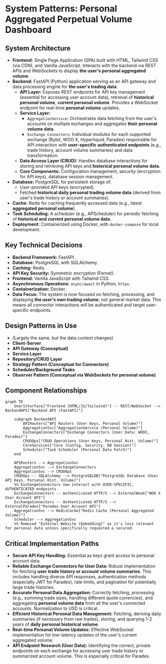 # System Patterns: Personal Aggregated Perpetual Volume Dashboard

## System Architecture
- **Frontend:** Single Page Application (SPA) built with HTML, Tailwind CSS (via CDN), and Vanilla JavaScript. Interacts with the backend via REST APIs and WebSockets to display **the user's personal aggregated volume**.
- **Backend:** FastAPI (Python) application serving as an API gateway and data processing engine for **the user's trading data**.
    - **API Layer:** Exposes REST endpoints for API key management (essential for accessing user account data), retrieval of **historical personal volume**, **current personal volume**. Provides a WebSocket endpoint for real-time **personal volume** updates.
    - **Service Layer:**
        - `AggregationService`: Orchestrates data fetching from the user's accounts on multiple exchanges and aggregates **their personal volume data**.
        - `Exchange Connectors`: Individual modules for each supported exchange (Bybit, WOO X, Hyperliquid, Paradex) responsible for API interaction with **user-specific authenticated endpoints** (e.g., trade history, account volume summaries) and data transformation.
    - **Data Access Layer (CRUD):** Handles database interactions for storing and retrieving API keys and **historical personal volume data**.
    - **Core Components:** Configuration management, security (encryption for API keys), database session management.
- **Database:** PostgreSQL for persistent storage of:
    - User-provided API keys (encrypted).
    - Fetched **historical daily personal trading volume data** (derived from user's trade history or account summaries).
- **Cache:** Redis for caching frequently accessed data (e.g., latest **aggregated personal volume**).
- **Task Scheduling:** A scheduler (e.g., APScheduler) for periodic fetching of **historical and current personal volume data**.
- **Deployment:** Containerized using Docker, with `docker-compose` for local development.

## Key Technical Decisions
- **Backend Framework:** FastAPI.
- **Database:** PostgreSQL with SQLAlchemy.
- **Caching:** Redis.
- **API Key Security:** Symmetric encryption (Fernet).
- **Frontend:** Vanilla JavaScript with Tailwind CSS.
- **Asynchronous Operations:** `async/await` in Python, `httpx`.
- **Containerization:** Docker.
- **Data Focus:** The system is now focused on fetching, processing, and displaying **the user's own trading volume**, not general market data. This means all connector interactions will be authenticated and target user-specific endpoints.

## Design Patterns in Use
- (Largely the same, but the data context changes)
- **Client-Server**
- **API Gateway (Conceptual)**
- **Service Layer**
- **Repository/CRUD Layer**
- **Strategy Pattern (Conceptual for Connectors)**
- **Scheduler/Background Tasks**
- **Observer Pattern (Conceptual via WebSockets for personal volume)**

## Component Relationships
```mermaid
graph TD
    UserInterface["Frontend (HTML/JS/Tailwind)"] -- REST/WebSocket --> BackendAPI["Backend API (FastAPI)"]
    
    subgraph BackendAPI
        APIRouters["API Routers (User Keys, Personal Volume)"]
        AggregationSvc["AggregationService (Personal Volume)"]
        ExchangeConnectors["Exchange Connectors (User Data: WOOX, Paradex)"]
        CRUDOps["CRUD Operations (User Keys, Personal Hist. Volume)"]
        CoreServices["Core (Config, Security, DB Session)"]
        Scheduler["Task Scheduler (Personal Data Fetch)"]
    end

    APIRouters --> AggregationSvc
    AggregationSvc --> ExchangeConnectors
    AggregationSvc --> CRUDOps
    CRUDOps -- SQLAlchemy --> PostgreSQLDB["PostgreSQL Database (User API Keys, Personal Hist. Volume)"]
    %% ExchangeConnectors now interact with USER-SPECIFIC, AUTHENTICATED endpoints
    ExchangeConnectors -- Authenticated HTTP/S --> ExternalWooX["WOO X User Account API"]
    ExchangeConnectors -- Authenticated HTTP/S --> ExternalParadex["Paradex User Account API"]
    AggregationSvc --> RedisCache["Redis Cache (Personal Aggregated Volume)"]
    Scheduler --> AggregationSvc
    %% Removed "External Website (Embedding)" as it's less relevant for personal data unless specifically requested & secured.
```

## Critical Implementation Paths
- **Secure API Key Handling:** Essential as keys grant access to personal account data.
- **Reliable Exchange Connectors for User Data:** Robust implementation for fetching **user trade history or account volume summaries**. This includes handling diverse API responses, authentication methods (especially JWT for Paradex), rate limits, and pagination for potentially large trade histories.
- **Accurate Personal Data Aggregation:** Correctly fetching, processing (e.g., summing trade sizes, handling different quote currencies), and aggregating **personal volume data** from all the user's connected accounts. Normalization to USD is critical.
- **Efficient Historical Personal Data Management:** Fetching, deriving daily summaries (if necessary from raw trades), storing, and querying 1-2 years of **daily personal historical volume**.
- **Real-time Personal Volume Updates:** Effective WebSocket implementation for low-latency updates of the user's current aggregated volume.
- **API Endpoint Research (User Data):** Identifying the correct, private endpoints on each exchange for accessing user trade history or summarized account volume. This is especially critical for Paradex.

